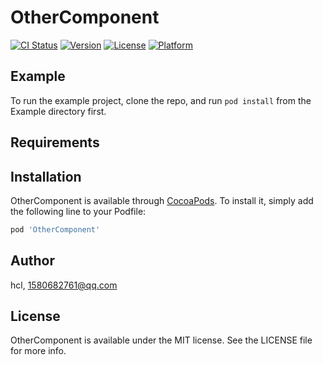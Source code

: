 # OtherComponent

[![CI Status](https://img.shields.io/travis/hcl/OtherComponent.svg?style=flat)](https://travis-ci.org/hcl/OtherComponent)
[![Version](https://img.shields.io/cocoapods/v/OtherComponent.svg?style=flat)](https://cocoapods.org/pods/OtherComponent)
[![License](https://img.shields.io/cocoapods/l/OtherComponent.svg?style=flat)](https://cocoapods.org/pods/OtherComponent)
[![Platform](https://img.shields.io/cocoapods/p/OtherComponent.svg?style=flat)](https://cocoapods.org/pods/OtherComponent)

## Example

To run the example project, clone the repo, and run `pod install` from the Example directory first.

## Requirements

## Installation

OtherComponent is available through [CocoaPods](https://cocoapods.org). To install
it, simply add the following line to your Podfile:

```ruby
pod 'OtherComponent'
```

## Author

hcl, 1580682761@qq.com

## License

OtherComponent is available under the MIT license. See the LICENSE file for more info.
